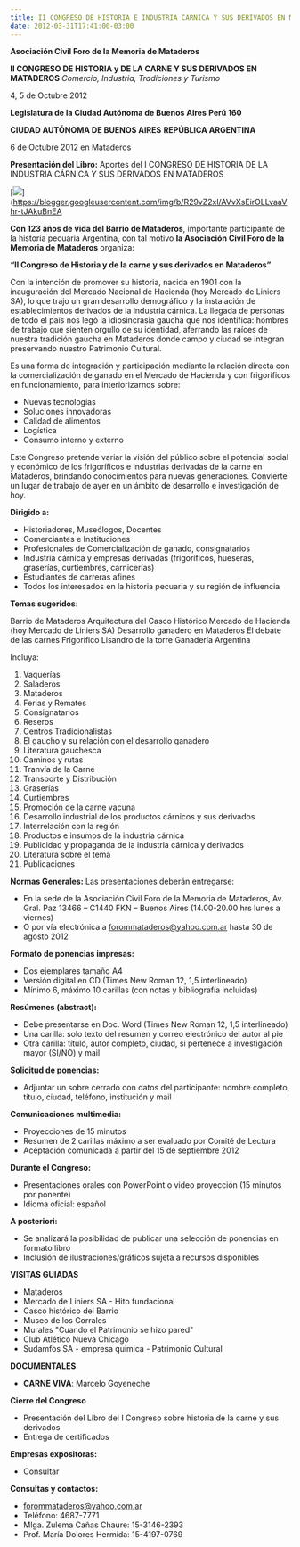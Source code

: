 ```yaml
---
title: II CONGRESO DE HISTORIA E INDUSTRIA CARNICA Y SUS DERIVADOS EN MATADEROS
date: 2012-03-31T17:41:00-03:00
---
```


**Asociación Civil Foro de la Memoria de Mataderos**

**II CONGRESO DE HISTORIA y DE LA CARNE Y SUS DERIVADOS EN MATADEROS**
*Comercio, Industria, Tradiciones y Turismo*

4, 5 de Octubre 2012


**Legislatura de la Ciudad Autónoma de Buenos Aires**
**Perú 160**

**CIUDAD AUTÓNOMA DE BUENOS AIRES**
**REPÚBLICA ARGENTINA**

6 de Octubre 2012 en Mataderos

**Presentación del Libro:**
Aportes del I CONGRESO DE HISTORIA DE LA INDUSTRIA CÁRNICA Y SUS DERIVADOS EN MATADEROS

[![](https://blogger.googleusercontent.com/img/b/R29vZ2xl/AVvXsEirOLLvaaVhr-tJAkuBnEp7DaObcjcpIXxWGgwYi_XMmUXs4tBou51p2B5uVkJE9eh_7oFqnK8LCdCiLHAMiagkcrBbmhv9VNPaQuf0C-6iH_PT1C78UrrRrkZKRVCjf20xvy_H10HlSXZb/s320/599614_347527805323317_764014034_n.jpg)](https://blogger.googleusercontent.com/img/b/R29vZ2xl/AVvXsEirOLLvaaVhr-tJAkuBnEA

**Con 123 años de vida del Barrio de Mataderos**, importante participante de la historia pecuaria Argentina, con tal motivo **la Asociación Civil Foro de la Memoria de Mataderos** organiza:

**“II Congreso de Historia y de la carne y sus derivados en Mataderos”**

Con la intención de promover su historia, nacida en 1901 con la inauguración del Mercado Nacional de Hacienda (hoy Mercado de Liniers SA), lo que trajo un gran desarrollo demográfico y la instalación de establecimientos derivados de la industria cárnica. La llegada de personas de todo el país nos legó la idiosincrasia gaucha que nos identifica: hombres de trabajo que sienten orgullo de su identidad, aferrando las raíces de nuestra tradición gaucha en Mataderos donde campo y ciudad se integran preservando nuestro Patrimonio Cultural.

Es una forma de integración y participación mediante la relación directa con la comercialización de ganado en el Mercado de Hacienda y con frigoríficos en funcionamiento, para interiorizarnos sobre:
- Nuevas tecnologías
- Soluciones innovadoras
- Calidad de alimentos
- Logística
- Consumo interno y externo

Este Congreso pretende variar la visión del público sobre el potencial social y económico de los frigoríficos e industrias derivadas de la carne en Mataderos, brindando conocimientos para nuevas generaciones. Convierte un lugar de trabajo de ayer en un ámbito de desarrollo e investigación de hoy.

**Dirigido a:**
- Historiadores, Museólogos, Docentes
- Comerciantes e Instituciones
- Profesionales de Comercialización de ganado, consignatarios
- Industria cárnica y empresas derivadas (frigoríficos, hueseras, graserías, curtiembres, carnicerías)
- Estudiantes de carreras afines
- Todos los interesados en la historia pecuaria y su región de influencia

**Temas sugeridos:**

Barrio de Mataderos
Arquitectura del Casco Histórico
Mercado de Hacienda (hoy Mercado de Liniers SA)
Desarrollo ganadero en Mataderos
El debate de las carnes
Frigorífico Lisandro de la torre
Ganadería Argentina

Incluya:
1. Vaquerías
2. Saladeros
3. Mataderos
4. Ferias y Remates
5. Consignatarios
6. Reseros
7. Centros Tradicionalistas
8. El gaucho y su relación con el desarrollo ganadero
9. Literatura gauchesca
10. Caminos y rutas
11. Tranvía de la Carne
12. Transporte y Distribución
13. Graserías
14. Curtiembres
15. Promoción de la carne vacuna
16. Desarrollo industrial de los productos cárnicos y sus derivados
17. Interrelación con la región
18. Productos e insumos de la industria cárnica
19. Publicidad y propaganda de la industria cárnica y derivados
20. Literatura sobre el tema
21. Publicaciones

**Normas Generales:**
Las presentaciones deberán entregarse:
- En la sede de la Asociación Civil Foro de la Memoria de Mataderos, Av. Gral. Paz 13466 – C1440 FKN – Buenos Aires (14.00-20.00 hrs lunes a viernes)
- O por vía electrónica a [forommataderos@yahoo.com.ar](mailto:forommataderos@yahoo.com.ar) hasta 30 de agosto 2012

**Formato de ponencias impresas:**
- Dos ejemplares tamaño A4
- Versión digital en CD (Times New Roman 12, 1,5 interlineado)
- Mínimo 6, máximo 10 carillas (con notas y bibliografía incluidas)

**Resúmenes (abstract):**
- Debe presentarse en Doc. Word (Times New Roman 12, 1,5 interlineado)
- Una carilla: solo texto del resumen y correo electrónico del autor al pie
- Otra carilla: título, autor completo, ciudad, si pertenece a investigación mayor (SI/NO) y mail

**Solicitud de ponencias:**
- Adjuntar un sobre cerrado con datos del participante: nombre completo, título, ciudad, teléfono, institución y mail

**Comunicaciones multimedia:**
- Proyecciones de 15 minutos
- Resumen de 2 carillas máximo a ser evaluado por Comité de Lectura
- Aceptación comunicada a partir del 15 de septiembre 2012

**Durante el Congreso:**
- Presentaciones orales con PowerPoint o video proyección (15 minutos por ponente)
- Idioma oficial: español

**A posteriori:**
- Se analizará la posibilidad de publicar una selección de ponencias en formato libro
- Inclusión de ilustraciones/gráficos sujeta a recursos disponibles


**VISITAS GUIADAS**
- Mataderos
- Mercado de Liniers SA - Hito fundacional
- Casco histórico del Barrio
- Museo de los Corrales
- Murales "Cuando el Patrimonio se hizo pared"
- Club Atlético Nueva Chicago
- Sudamfos SA - empresa química - Patrimonio Cultural


**DOCUMENTALES**
- **CARNE VIVA**: Marcelo Goyeneche


**Cierre del Congreso**
- Presentación del Libro del I Congreso sobre historia de la carne y sus derivados
- Entrega de certificados

**Empresas expositoras:**
- Consultar

**Consultas y contactos:**
- [forommataderos@yahoo.com.ar](mailto:forommataderos@yahoo.com.ar)
- Teléfono: 4687-7771
- Mlga. Zulema Cañas Chaure: 15-3146-2393
- Prof. María Dolores Hermida: 15-4197-0769
